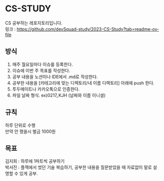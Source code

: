 # CS-STUDY
CS 공부하는 레포지토리입니다. <br>
링크 : https://github.com/devSquad-study/2023-CS-Study?tab=readme-ov-file

## 방식 

1. 매주 월요일마다 이슈를 등록한다.
2. 이슈에 이번 주 목표를 작성한다.
3. 공부 내용을 노션이나 IDE에서 .md로 작성한다.
4. 공부한 내용을 [카테고리에 맞는 디렉토리/내 이름 디렉토리] 아래에 push 한다.
5. 투두메이트나 카카오톡으로 인증한다.
6. 파일 날짜 형식. ex)0217_KJH (날짜와 이름 이니셜)

## 규칙 

하루 단위로 수행<br>
만약 안 했을시 벌금 1000원

## 목표
김지희 : 하루에 1파트씩 공부하기<br>
박서진 : 플젝에서 썼던 기술 복습하기, 공부한 내용을 질문받았을 때 자료없이 말로 설명할 수 있게 공부.
